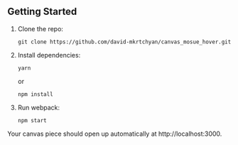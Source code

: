 ## Getting Started

1.  Clone the repo:

        git clone https://github.com/david-mkrtchyan/canvas_mosue_hover.git

2.  Install dependencies:

        yarn

    or

        npm install

3.  Run webpack:

        npm start

Your canvas piece should open up automatically at http://localhost:3000.
